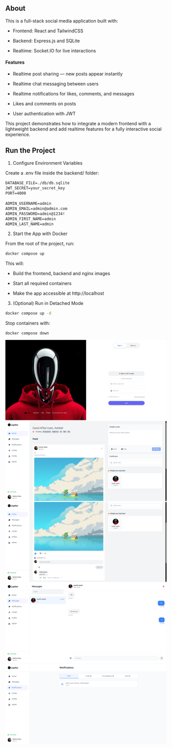 ## About

This is a full-stack social media application built with:

- Frontend: React and TailwindCSS

- Backend: Express.js and SQLite

- Realtime: Socket.IO for live interactions

#### Features

- Realtime post sharing — new posts appear instantly

- Realtime chat messaging between users

- Realtime notifications for likes, comments, and messages

- Likes and comments on posts

- User authentication with JWT

This project demonstrates how to integrate a modern frontend with a lightweight backend and add realtime features for a fully interactive social experience.


## Run the Project

1. Configure Environment Variables

Create a .env file inside the backend/ folder:
```env
DATABASE_FILE=./db/db.sqlite
JWT_SECRET=your_secret_key
PORT=4000

ADMIN_USERNAME=admin
ADMIN_EMAIL=admin@admin.com
ADMIN_PASSWORD=admin@1234!
ADMIN_FIRST_NAME=admin
ADMIN_LAST_NAME=admin
```

2. Start the App with Docker

From the root of the project, run:
```sh
docker compose up
```

This will:

- Build the frontend, backend and nginx images

- Start all required containers

- Make the app accessible at http://localhost

3. (Optional) Run in Detached Mode
```sh
docker compose up -d
```

Stop containers with:

```sh
docker compose down
```

![screenshot](assets/1.png "")
![screenshot](assets/2.png "")
![screenshot](assets/3.png "")
![screenshot](assets/4.png "")
![screenshot](assets/5.png "")
